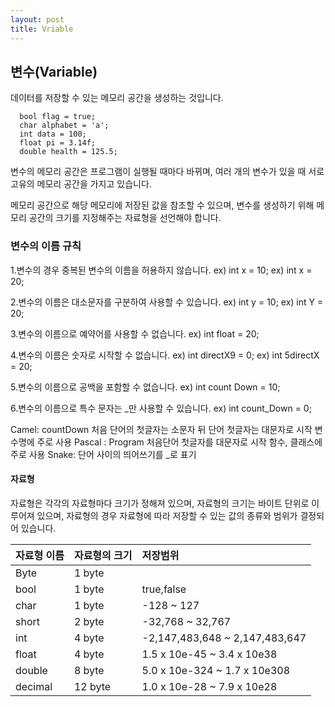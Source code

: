 ```yaml
---
layout: post
title: Vriable
---
```


## 변수(Variable)


데이터를 저장할 수 있는 메모리 공간을 생성하는 것입니다.

~~~
  bool flag = true;
  char alphabet = 'a';
  int data = 100;
  float pi = 3.14f;
  double health = 125.5;
~~~

변수의 메모리 공간은 프로그램이 실행될 때마다 바뀌며,
여러 개의 변수가 있을 때 서로 고유의 메모리 공간을 가지고 있습니다.

메모리 공간으로 해당 메모리에 저장된 값을 참조할 수 있으며,
변수를 생성하기 위해 메모리 공간의 크기를 지정해주는 자료형을 선언해야 합니다.

### 변수의 이름 규칙


1.변수의 경우 중복된 변수의 이름을 허용하지 않습니다.
ex) int x = 10;
ex) int x = 20;

2.변수의 이름은 대소문자를 구분하여 사용할 수 있습니다.
ex) int y = 10;
ex) int Y = 20;

3.변수의 이름으로 예약어를 사용할 수 없습니다.
ex) int float = 20;

4.변수의 이름은 숫자로 시작할 수 없습니다.
ex) int directX9 = 0;
ex) int 5directX = 20;

5.변수의 이름으로 공백을 포함할 수 없습니다.
ex) int count Down = 10;

6.변수의 이름으로 특수 문자는 _만 사용할 수 있습니다.
ex) int count_Down = 0;

Camel: countDown 처음 단어의 첫글자는 소문자 뒤 단어 첫글자는 대문자로 시작 변수명에 주로 사용
Pascal : Program 처음단어 첫글자를 대문자로 시작 함수, 클래스에 주로 사용
Snake: 단어 사이의 띄어쓰기를 _로 표기

#### 자료형


자료형은 각각의 자료형마다 크기가 정해져 있으며, 자료형의 크기는
바이트 단위로 이루어져 있으며, 자료형의 경우 자료형에 따라 저장할
수 있는 값의 종류와 범위가 결정되어 있습니다.

| 자료형 이름 | 자료형의 크기 | 저장범위 |
| :----------- |:------------ | :------------------- |
| Byte | 1 byte |  |
| bool | 1 byte | true,false |
| char | 1 byte | -128 ~ 127 |
| short | 2 byte | -32,768 ~ 32,767 |
| int | 4 byte | -2,147,483,648 ~ 2,147,483,647 |
| float | 4 byte | 1.5 x 10e-45 ~ 3.4 x 10e38  |
| double | 8 byte | 5.0 x 10e-324 ~ 1.7 x 10e308  |
| decimal | 12 byte | 1.0 x 10e-28 ~ 7.9 x 10e28 |